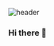 ![header](https://capsule-render.vercel.app/api?type=waving&color=0:ffe6f8,100:e7e7ff&height=200&section=header&text=Jeongeon%20Sung&fontSize=90&fontColor=ffffff&fontAlignY=35&animation=twinkling&stroke=bebebe)

### Hi there 👋

<!--0:ffe6f8,100:e7e7ff
**sungjeongeon/sungjeongeon** is a ✨ _special_ ✨ repository because its `README.md` (this file) appears on your GitHub profile.

Here are some ideas to get you started:

- 🔭 I’m currently working on ...
- 🌱 I’m currently learning ...
- 👯 I’m looking to collaborate on ...
- 🤔 I’m looking for help with ...
- 💬 Ask me about ...
- 📫 How to reach me: ...
- 😄 Pronouns: ...
- ⚡ Fun fact: ...
-->
